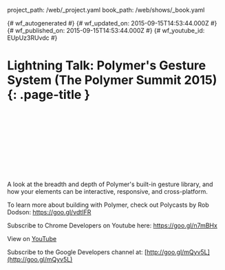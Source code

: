project_path: /web/_project.yaml
book_path: /web/shows/_book.yaml

{# wf_autogenerated #}
{# wf_updated_on: 2015-09-15T14:53:44.000Z #}
{# wf_published_on: 2015-09-15T14:53:44.000Z #}
{# wf_youtube_id: EUpUz3RUvdc #}

# Lightning Talk: Polymer&#x27;s Gesture System (The Polymer Summit 2015) {: .page-title }


<div class="video-wrapper">
  <iframe class="devsite-embedded-youtube-video" data-video-id="EUpUz3RUvdc"
          data-autohide="1" data-showinfo="0" frameborder="0" allowfullscreen>
  </iframe>
</div>

A look at the breadth and depth of Polymer&#x27;s built-in gesture library, and how your elements can be interactive, responsive, and cross-platform.

To learn more about building with Polymer, check out Polycasts by Rob Dodson: https://goo.gl/vdtIFR

Subscribe to Chrome Developers on Youtube here: https://goo.gl/n7mBHx

View on [YouTube](https://youtu.be/EUpUz3RUvdc)

Subscribe to the Google Developers channel at: [http://goo.gl/mQyv5L](http://goo.gl/mQyv5L)
